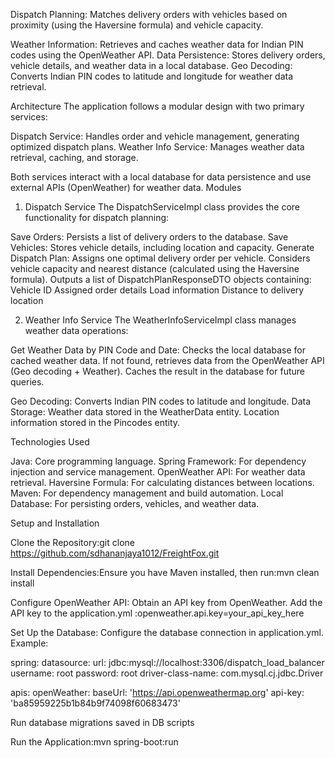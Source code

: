 Dispatch Planning: Matches delivery orders with vehicles based on proximity (using the Haversine formula) and vehicle capacity.

Weather Information: Retrieves and caches weather data for Indian PIN codes using the OpenWeather API.
Data Persistence: Stores delivery orders, vehicle details, and weather data in a local database.
Geo Decoding: Converts Indian PIN codes to latitude and longitude for weather data retrieval.

Architecture
The application follows a modular design with two primary services:

Dispatch Service: Handles order and vehicle management, generating optimized dispatch plans.
Weather Info Service: Manages weather data retrieval, caching, and storage.

Both services interact with a local database for data persistence and use external APIs (OpenWeather) for weather data.
Modules


1. Dispatch Service
The DispatchServiceImpl class provides the core functionality for dispatch planning:

Save Orders: Persists a list of delivery orders to the database.
Save Vehicles: Stores vehicle details, including location and capacity.
Generate Dispatch Plan:
Assigns one optimal delivery order per vehicle.
Considers vehicle capacity and nearest distance (calculated using the Haversine formula).
Outputs a list of DispatchPlanResponseDTO objects containing:
Vehicle ID
Assigned order details
Load information
Distance to delivery location





2. Weather Info Service
The WeatherInfoServiceImpl class manages weather data operations:

Get Weather Data by PIN Code and Date:
Checks the local database for cached weather data.
If not found, retrieves data from the OpenWeather API (Geo decoding + Weather).
Caches the result in the database for future queries.


Geo Decoding: Converts Indian PIN codes to latitude and longitude.
Data Storage:
Weather data stored in the WeatherData entity.
Location information stored in the Pincodes entity.



Technologies Used

Java: Core programming language.
Spring Framework: For dependency injection and service management.
OpenWeather API: For weather data retrieval.
Haversine Formula: For calculating distances between locations.
Maven: For dependency management and build automation.
Local Database: For persisting orders, vehicles, and weather data.

Setup and Installation

Clone the Repository:git clone https://github.com/sdhananjaya1012/FreightFox.git



Install Dependencies:Ensure you have Maven installed, then run:mvn clean install


Configure OpenWeather API:
Obtain an API key from OpenWeather.
Add the API key to the application.yml :openweather.api.key=your_api_key_here




Set Up the Database:
Configure the database connection in application.yml.
Example:

spring:
  datasource:
    url: jdbc:mysql://localhost:3306/dispatch_load_balancer
    username: root
    password: root
    driver-class-name: com.mysql.cj.jdbc.Driver

  apis:
  openWeather:
    baseUrl: 'https://api.openweathermap.org'
    api-key: 'ba85959225b1b84b9f74098f60683473'


Run database migrations 
saved in DB scripts


Run the Application:mvn spring-boot:run
